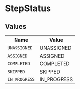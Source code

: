 # StepStatus


## Values

| Name          | Value         |
| ------------- | ------------- |
| `UNASSIGNED`  | UNASSIGNED    |
| `ASSIGNED`    | ASSIGNED      |
| `COMPLETED`   | COMPLETED     |
| `SKIPPED`     | SKIPPED       |
| `IN_PROGRESS` | IN_PROGRESS   |